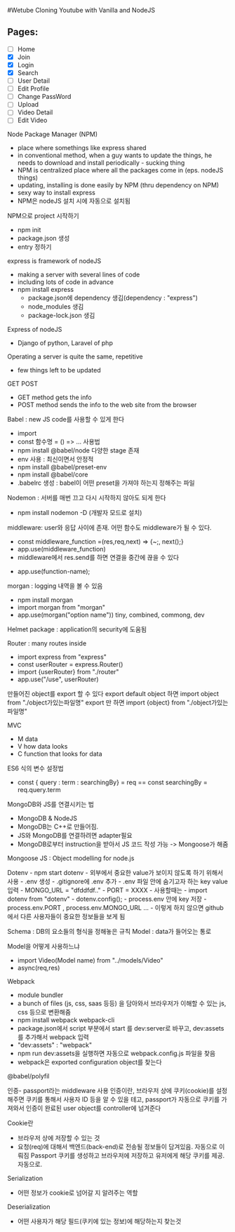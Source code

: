 #Wetube
Cloning Youtube with Vanilla and NodeJS

## Pages:

- [ ] Home
- [x] Join
- [x] Login
- [x] Search
- [ ] User Detail
- [ ] Edit Profile
- [ ] Change PassWord
- [ ] Upload
- [ ] Video Detail
- [ ] Edit Video

Node Package Manager (NPM)

- place where somethings like express shared
- in conventional method, when a guy wants to update the things,
  he needs to download and install periodically - sucking thing
- NPM is centralized place where all the packages come in (eps. nodeJS things)
- updating, installing is done easily by NPM (thru dependency on NPM)
- sexy way to install express
- NPM은 nodeJS 설치 시에 자동으로 설치됨

NPM으로 project 시작하기

- npm init
- package.json 생성
- entry 정하기

express is framework of nodeJS

- making a server with several lines of code
- including lots of code in advance
- npm install express
  - package.json에 dependency 생김(dependency : "express")
  - node_modules 생김
  - package-lock.json 생김

Express of nodeJS

- Django of python, Laravel of php

Operating a server is quite the same, repetitive

- few things left to be updated

GET POST

- GET method gets the info
- POST method sends the info to the web site from the browser

Babel : new JS code를 사용할 수 있게 한다

- import
- const 함수명 = () => ...
  사용법
- npm install @babel/node
  다양한 stage 존재
- env 사용 : 최신이면서 안정적
- npm install @babel/preset-env
- npm install @babel/core
- .babelrc 생성 : babel이 어떤 preset을 가져야 하는지 정해주는 파일

Nodemon : 서버를 매번 끄고 다시 시작하지 않아도 되게 한다

- npm install nodemon -D (개발자 모드로 설치)

middleware: user와 응답 사이에 존재. 어떤 함수도 middleware가 될 수 있다.

- const middleware_function =(res,req,next) => {~;, next();}
- app.use(middleware_function)
- middleware에서 res.send를 하면 연결을 중간에 끊을 수 있다

* app.use(function-name);

morgan : logging 내역을 볼 수 있음

- npm install morgan
- import morgan from "morgan"
- app.use(morgan("option name"))
  tiny, combined, commong, dev

Helmet package : application의 security에 도움됨

Router : many routes inside

- import express from "express"
- const userRouter = express.Router()
- import {userRouter} from "./router"
- app.use("/use", userRouter)

만들어진 object를 export 할 수 있다
export default object 하면 import object from "./object가있는파일명"
export 만 하면 import {object} from "./object가있는파일명"

MVC

- M data
- V how data looks
- C function that looks for data

ES6 식의 변수 설정법

- const { query : term : searchingBy} = req
  == const searchingBy = req.query.term

MongoDB와 JS를 연결시키는 법

- MongoDB & NodeJS
- MongoDB는 C++로 만들어짐.
- JS와 MongoDB를 연결하려면 adapter필요
- MongoDB로부터 instruction을 받아서 JS 코드 작성 가능 -> Mongoose가 해줌

Mongoose JS : Object modelling for node.js

Dotenv - npm start dotenv - 외부에서 중요한 value가 보이지 않도록 하기 위해서 사용 - .env 생성 - .gitignore에 .env 추가 - .env 파일 안에 숨기고자 하는 key value 입력 - MONGO_URL = "dfddfdf.." - PORT = XXXX - 사용할때는 - import dotenv from "dotenv" - dotenv.config(); - process.env 안에 key 저장 - process.env.PORT , process.env.MONGO_URL ... - 이렇게 하지 않으면 github에서 다른 사용자들이 중요한 정보들을 보게 됨

Schema : DB의 요소들의 형식을 정해놓은 규칙
Model : data가 들어오는 통로

Model을 어떻게 사용하느냐

- import Video(Model name) from "../models/Video"
- async(req,res)

Webpack

- module bundler
- a bunch of files (js, css, saas 등등) 을 담아와서 브라우저가 이해할 수 있는 js, css 등으로 변환해줌
- npm install webpack webpack-cli
- package.json에서 script 부분에서 start 를 dev:server로 바꾸고, dev:assets를 추가해서 webpack 입력
- "dev:assets" : "webpack"
- npm run dev:assets을 실행하면 자동으로 webpack.config.js 파일을 찾음
- webpack은 exported configuration object를 찾는다

@babel/polyfil

인증- passport라는 middleware 사용
인증이란, 브라우저 상에 쿠키(cookie)를 설정해주면 쿠키를 통해서 사용자 ID
등을 알 수 있을 테고, passport가 자동으로 쿠키를 가져와서 인증이 완료된 user
object를 controller에 넘겨준다

Cookie란

- 브라우저 상에 저장할 수 있는 것
- 요청(req)에 대해서 백엔드(back-end)로 전송될 정보들이 담겨있음. 자동으로 이뤄짐
  Passport 쿠키를 생성하고 브라우저에 저장하고 유저에게 해당 쿠키를 제공. 자동으로.

Serialization

- 어떤 정보가 cookie로 넘어갈 지 알려주는 역할

Deserialization

- 어떤 사용자가 해당 필드(쿠키에 있는 정보)에 해당하는지 찾는것
